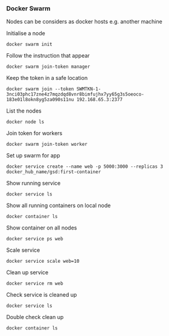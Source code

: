 ### Docker Swarm

Nodes can be considers as docker hosts e.g. another machine

Initialise a node
```shell
docker swarm init
```

Follow the instruction that appear
```shell
docker swarm join-token manager
```

Keep the token in a safe location
```shell
docker swarm join --token SWMTKN-1-3nci03phc17zne4z7mqzdqd8vnr8bimfujhx7yy65g3s5oeoco-183e01l8okn8yg5za090s11nu 192.168.65.3:2377
```

List the nodes
```shell
docker node ls
```

Join token for workers
```shell
docker swarm join-token worker
```

Set up swarm for app
```shell
docker service create --name web -p 5000:3000 --replicas 3 docker_hub_name/gsd:first-container
```

Show running service 
```shell
docker service ls
```

Show all running containers on local node 
```shell
docker container ls
```

Show container on all nodes
```shell
docker service ps web
```

Scale service 
```shell
docker service scale web=10
```

Clean up service 
```shell
docker service rm web
```

Check service is cleaned up 
```shell
docker service ls
```

Double check clean up 
```shell
docker container ls
```

